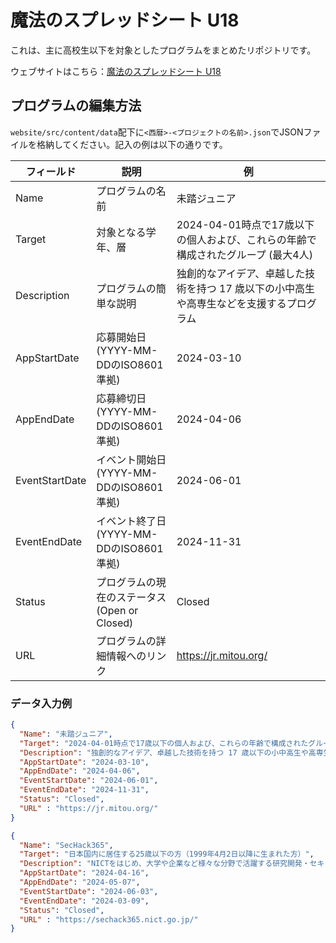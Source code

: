 # 魔法のスプレッドシート U18

これは、主に高校生以下を対象としたプログラムをまとめたリポジトリです。

ウェブサイトはこちら：[魔法のスプレッドシート U18](https://gorira-tatsu.github.io/magic-spreadsheet-u18/)

## プログラムの編集方法

`website/src/content/data`配下に`<西暦>-<プロジェクトの名前>.json`でJSONファイルを格納してください。記入の例は以下の通りです。

| フィールド | 説明 | 例 |
|------------|------|-----|
| Name | プログラムの名前 | 未踏ジュニア |
| Target | 対象となる学年、層 | 2024-04-01時点で17歳以下の個人および、これらの年齢で構成されたグループ (最大4人) |
| Description | プログラムの簡単な説明 | 独創的なアイデア、卓越した技術を持つ 17 歳以下の小中高生や高専生などを支援するプログラム |
| AppStartDate | 応募開始日(YYYY-MM-DDのISO8601準拠) | 2024-03-10 |
| AppEndDate | 応募締切日(YYYY-MM-DDのISO8601準拠) | 2024-04-06 |
| EventStartDate | イベント開始日(YYYY-MM-DDのISO8601準拠) | 2024-06-01 |
| EventEndDate | イベント終了日(YYYY-MM-DDのISO8601準拠) | 2024-11-31 |
| Status | プログラムの現在のステータス(Open or Closed) | Closed |
| URL | プログラムの詳細情報へのリンク | https://jr.mitou.org/ |

### データ入力例

```2024-未踏ジュニア.json
{
  "Name": "未踏ジュニア",
  "Target": "2024-04-01時点で17歳以下の個人および、これらの年齢で構成されたグループ (最大4人)",
  "Description": "独創的なアイデア、卓越した技術を持つ 17 歳以下の小中高生や高専生などを支援するプログラム",
  "AppStartDate": "2024-03-10",
  "AppEndDate": "2024-04-06",
  "EventStartDate": "2024-06-01",
  "EventEndDate": "2024-11-31",
  "Status": "Closed",
  "URL" : "https://jr.mitou.org/"
}
```

```2024-SecHack365.json
{
  "Name": "SecHack365",
  "Target": "日本国内に居住する25歳以下の方（1999年4月2日以降に生まれた方）",
  "Description": "NICTをはじめ、大学や企業など様々な分野で活躍する研究開発・セキュリティのスペシャリスト からなる専門家集団（トレーナー）の助言を得ながら、サイバーセキュリティの課題解決に資する 実践的な研究・開発に取り組みます。",
  "AppStartDate": "2024-04-16",
  "AppEndDate": "2024-05-07",
  "EventStartDate": "2024-06-03",
  "EventEndDate": "2024-03-09",
  "Status": "Closed",
  "URL" : "https://sechack365.nict.go.jp/"
}
```